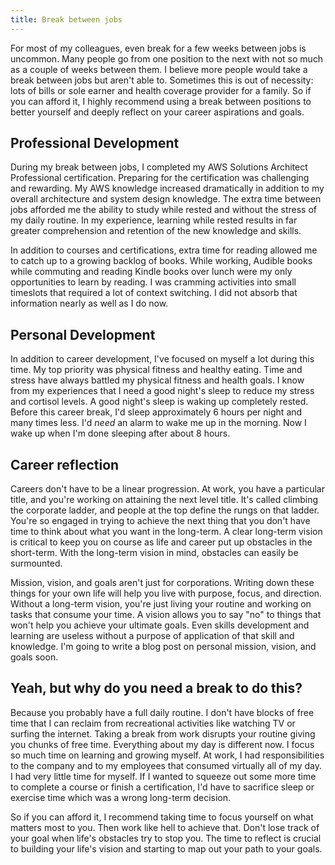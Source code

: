 ```yaml
---
title: Break between jobs
---
```


For most of my colleagues, even break for a few weeks between jobs is uncommon. Many people go from one position to the next with not so much as a couple of weeks between them. I believe more people would take a break between jobs but aren't able to. Sometimes this is out of necessity: lots of bills or sole earner and health coverage provider for a family. So if you can afford it, I highly recommend using a break between positions to better yourself and deeply reflect on your career aspirations and goals.

## Professional Development

During my break between jobs, I completed my AWS Solutions Architect Professional certification. Preparing for the certification was challenging and rewarding. My AWS knowledge increased dramatically in addition to my overall architecture and system design knowledge. The extra time between jobs afforded me the ability to study while rested and without the stress of my daily routine. In my experience, learning while rested results in far greater comprehension and retention of the new knowledge and skills.

In addition to courses and certifications, extra time for reading allowed me to catch up to a growing backlog of books. While working, Audible books while commuting and reading Kindle books over lunch were my only opportunities to learn by reading. I was cramming activities into small timeslots that required a lot of context switching. I did not absorb that information nearly as well as I do now.

## Personal Development

In addition to career development, I've focused on myself a lot during this time. My top priority was physical fitness and healthy eating. Time and stress have always battled my physical fitness and health goals. I know from my experiences that I need a good night's sleep to reduce my stress and cortisol levels. A good night's sleep is waking up completely rested. Before this career break, I'd sleep approximately 6 hours per night and many times less. I'd _need_ an alarm to wake me up in the morning. Now I wake up when I'm done sleeping after about 8 hours.

## Career reflection

Careers don't have to be a linear progression. At work, you have a particular title, and you're working on attaining the next level title. It's called climbing the corporate ladder, and people at the top define the rungs on that ladder. You're so engaged in trying to achieve the next thing that you don't have time to think about what you want in the long-term. A clear long-term vision is critical to keep you on course as life and career put up obstacles in the short-term. With the long-term vision in mind, obstacles can easily be surmounted.

Mission, vision, and goals aren't just for corporations. Writing down these things for your own life will help you live with purpose, focus, and direction. Without a long-term vision, you're just living your routine and working on tasks that consume your time. A vision allows you to say "no" to things that won't help you achieve your ultimate goals. Even skills development and learning are useless without a purpose of application of that skill and knowledge. I'm going to write a blog post on personal mission, vision, and goals soon.

## Yeah, but why do you need a break to do this?

Because you probably have a full daily routine. I don't have blocks of free time that I can reclaim from recreational activities like watching TV or surfing the internet. Taking a break from work disrupts your routine giving you chunks of free time. Everything about my day is different now. I focus so much time on learning and growing myself. At work, I had responsibilities to the company and to my employees that consumed virtually all of my day. I had very little time for myself. If I wanted to squeeze out some more time to complete a course or finish a certification, I'd have to sacrifice sleep or exercise time which was a wrong long-term decision.

So if you can afford it, I recommend taking time to focus yourself on what matters most to you. Then work like hell to achieve that. Don't lose track of your goal when life's obstacles try to stop you. The time to reflect is crucial to building your life's vision and starting to map out your path to your goals.
